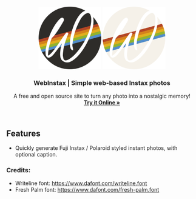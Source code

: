 <p align="center">
  <img src="https://github.com/ssambender/WebInstax/blob/main/WebInstaxLogoDark.png?raw=true#gh-light-mode-only" alt="WebInstax Logo Dark" height="165">
  <img src="https://github.com/ssambender/WebInstax/blob/main/WebInstaxLogoLight.png?raw=true#gh-dark-mode-only" alt="WebInstax Logo Light" height="165">
</p>

<h3 align="center">WebInstax | Simple web-based Instax photos</h3>

<p align="center">
  A free and open source site to turn any photo into a nostalgic memory!
  <br>
  <a href="https://sambender.net/projects/simpleAnimationMaker/index.html"><strong>Try it Online »</strong></a>
  <br>
</p>

<br>

## Features
- Quickly generate Fuji Instax / Polaroid styled instant photos, with optional caption.

### Credits:
- Writeline font: https://www.dafont.com/writeline.font
- Fresh Palm font: https://www.dafont.com/fresh-palm.font
